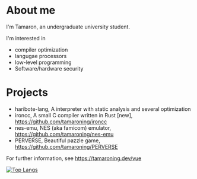 <!--
**tamaroning/tamaroning** is a ✨ _special_ ✨ repository because its `README.md` (this file) appears on your GitHub profile.

Here are some ideas to get you started:

- 🔭 I’m currently working on ...
- 🌱 I’m currently learning ...
- 👯 I’m looking to collaborate on ...
- 🤔 I’m looking for help with ...
- 💬 Ask me about ...
- 📫 How to reach me: ...
- 😄 Pronouns: ...
- ⚡ Fun fact: ...

memo:
LF is "  "(double space)

-->

# About me
<!--
<p align="left">
  <img src="https://tamaroning.github.io/img/icon-600px.png" width="250" title="icon">
</p>
-->

I'm Tamaron, an undergraduate university student.  

I'm interested in
- compiler optimization
- langugae processors
- low-level programming
- Software/hardware security

# Projects
- haribote-lang, A interpreter with static analysis and several optimization
- ironcc, A small C compiler written in Rust [new], https://github.com/tamaroning/ironcc
- nes-emu, NES (aka famicom) emulator, https://github.com/tamaroning/nes-emu
- PERVERSE, Beautiful pazzle game, https://github.com/tamaroning/PERVERSE  

For further information, see https://tamaroning.dev/vue

<!--
![Tamaron's GitHub stats](https://github-readme-stats.vercel.app/api?username=tamaroning&show_icons=true&theme=radical)
-->

[![Top Langs](https://github-readme-stats.vercel.app/api/top-langs/?username=tamaroning&layout=compact)](https://github.com/tamaroning/github-readme-stats)


<!-- counter
<a href="https://info.flagcounter.com/vtXG"><img src="https://s11.flagcounter.com/count2/vtXG/bg_FFFFFF/txt_000000/border_CCCCCC/columns_2/maxflags_10/viewers_0/labels_0/pageviews_0/flags_0/percent_0/" alt="Flag Counter" border="0"></a>
-->

